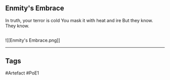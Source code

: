 ## Enmity's Embrace
In truth, your terror is cold
You mask it with heat and ire
But they know.
They know.
##
![[Enmity's Embrace.png]]

---
## Tags
#Artefact
#PoE1